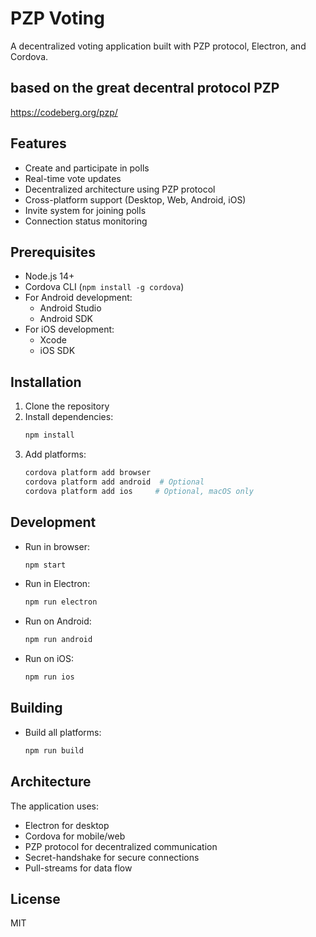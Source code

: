  # PZP Voting

A decentralized voting application built with PZP protocol, Electron, and Cordova.

## based on the great decentral protocol PZP 
 https://codeberg.org/pzp/

## Features

- Create and participate in polls
- Real-time vote updates
- Decentralized architecture using PZP protocol
- Cross-platform support (Desktop, Web, Android, iOS)
- Invite system for joining polls
- Connection status monitoring

## Prerequisites

- Node.js 14+
- Cordova CLI (`npm install -g cordova`)
- For Android development:
  - Android Studio
  - Android SDK
- For iOS development:
  - Xcode
  - iOS SDK

## Installation

1. Clone the repository
2. Install dependencies:
   ```bash
   npm install
   ```
3. Add platforms:
   ```bash
   cordova platform add browser
   cordova platform add android  # Optional
   cordova platform add ios     # Optional, macOS only
   ```

## Development

- Run in browser:
  ```bash
  npm start
  ```
- Run in Electron:
  ```bash
  npm run electron
  ```
- Run on Android:
  ```bash
  npm run android
  ```
- Run on iOS:
  ```bash
  npm run ios
  ```

## Building

- Build all platforms:
  ```bash
  npm run build
  ```

## Architecture

The application uses:
- Electron for desktop
- Cordova for mobile/web
- PZP protocol for decentralized communication
- Secret-handshake for secure connections
- Pull-streams for data flow

## License

MIT
